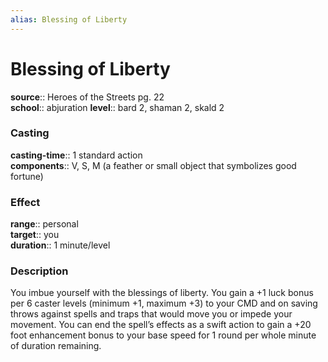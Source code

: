 ```yaml
---
alias: Blessing of Liberty
---
```


# Blessing of Liberty 

**source**:: Heroes of the Streets pg. 22  
**school**:: abjuration
**level**:: bard 2, shaman 2, skald 2

### Casting 

**casting-time**:: 1 standard action  
**components**:: V, S, M (a feather or small object that symbolizes good fortune)

### Effect 

**range**:: personal  
**target**:: you  
**duration**:: 1 minute/level

### Description 

You imbue yourself with the blessings of liberty. You gain a +1 luck bonus per 6 caster levels (minimum +1, maximum +3) to your CMD and on saving throws against spells and traps that would move you or impede your movement. You can end the spell’s effects as a swift action to gain a +20 foot enhancement bonus to your base speed for 1 round per whole minute of duration remaining.
